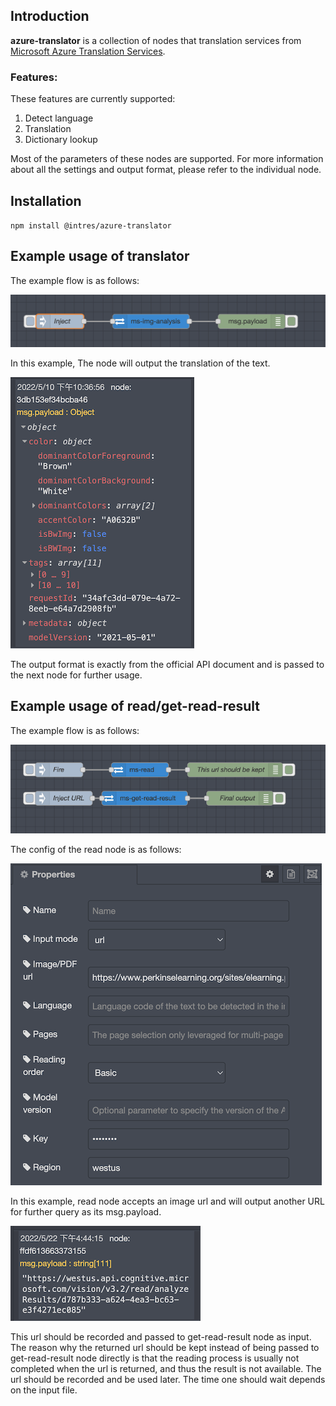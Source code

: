 ## Introduction
**azure-translator** is a collection of nodes that translation services from [Microsoft Azure Translation Services](https://docs.microsoft.com/en-us/azure/cognitive-services/translator/translator-overview).

### Features:
These features are currently supported:
1. Detect language
2. Translation
3. Dictionary lookup

Most of the parameters of these nodes are supported. For more information about all the settings and output format, please refer to the individual node.

## Installation
`npm install @intres/azure-translator`
## Example usage of translator
The example flow is as follows:

![Example flow](https://github.com/uwtintres/azure-computer-vision/blob/main/img/example.png?raw=true)

In this example, The node will output the translation of the text.

![Example flow](https://github.com/uwtintres/azure-computer-vision/blob/main/img/response.png?raw=true)

The output format is exactly from the official API document and is passed to the next node for further usage.

## Example usage of read/get-read-result
The example flow is as follows:

![Example flow](https://github.com/uwtintres/azure-computer-vision/blob/main/img/read.png?raw=true)

The config of the read node is as follows:

![Read config](https://github.com/uwtintres/azure-computer-vision/blob/main/img/read-config.png?raw=true)

In this example, read node accepts an image url and will output another URL for further query as its msg.payload.

![url](https://github.com/uwtintres/azure-computer-vision/blob/main/img/operationurl.png?raw=true)

This url should be recorded and passed to get-read-result node as input. The reason why the returned url should be kept instead of being passed to get-read-result node directly is that
the reading process is usually not completed when the url is returned, and thus the result is not available. The url should be recorded and be used later. The time one should wait depends on the input file.
